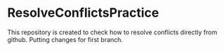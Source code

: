 # ResolveConflictsPractice
This repository is created to check how to resolve conflicts directly from github.
Putting changes for first branch.